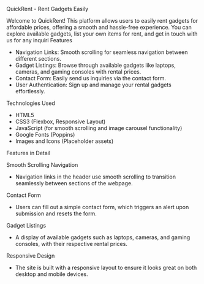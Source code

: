 QuickRent - Rent Gadgets Easily

Welcome to QuickRent! This platform allows users to easily rent gadgets for affordable prices, offering a smooth and hassle-free experience. You can explore available gadgets, list your own items for rent, and get in touch with us for any inquiri
Features
- Navigation Links: Smooth scrolling for seamless navigation between different sections.
- Gadget Listings: Browse through available gadgets like laptops, cameras, and gaming consoles with rental prices.
- Contact Form: Easily send us inquiries via the contact form.
- User Authentication: Sign up and manage your rental gadgets effortlessly.

Technologies Used
- HTML5
- CSS3 (Flexbox, Responsive Layout)
- JavaScript (for smooth scrolling and image carousel functionality)
- Google Fonts (Poppins)
- Images and Icons (Placeholder assets)

Features in Detail

Smooth Scrolling Navigation
- Navigation links in the header use smooth scrolling to transition seamlessly between sections of the webpage.

Contact Form
- Users can fill out a simple contact form, which triggers an alert upon submission and resets the form.

Gadget Listings
- A display of available gadgets such as laptops, cameras, and gaming consoles, with their respective rental prices.

Responsive Design
- The site is built with a responsive layout to ensure it looks great on both desktop and mobile devices.

